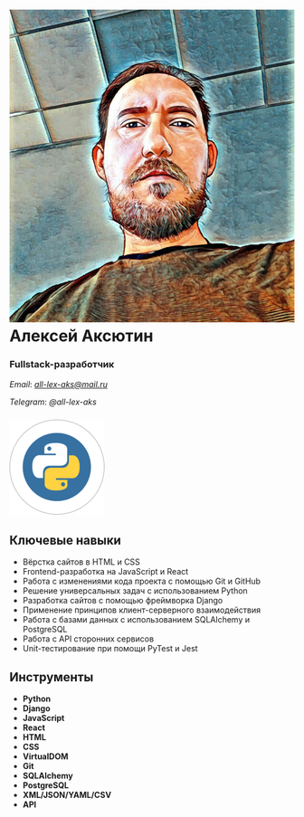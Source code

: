 
# ![aak](aak2.jpg)**Алексей Аксютин**
### **Fullstack-разработчик**
*Email*: *all-lex-aks@mail.ru*

*Telegram*: *@all-lex-aks*


### ![Python](Python.png)

## Ключевые навыки
- Вёрстка сайтов в HTML и CSS
- Frontend-разработка на JavaScript и React
- Работа с изменениями кода проекта с помощью Git и GitHub
- Решение универсальных задач с использованием Python
- Разработка сайтов с помощью фреймворка Django
- Применение принципов клиент-серверного взаимодействия
- Работа с базами данных с использованием SQLAlchemy и PostgreSQL
- Работа с API сторонних сервисов
- Unit-тестирование при помощи PyTest и Jest


## Инструменты

- **Python**
- **Django**
- **JavaScript**
- **React**
- **HTML**
- **CSS**
- **VirtualDOM**
- **Git**
- **SQLAlchemy**
- **PostgreSQL**
- **XML/JSON/YAML/CSV**
- **API**
